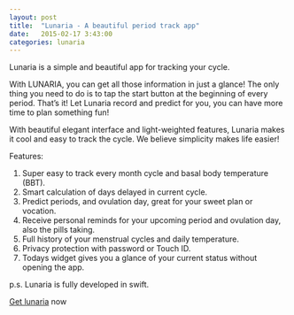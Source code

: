 ```yaml
---
layout: post
title:  "Lunaria - A beautiful period track app"
date:   2015-02-17 3:43:00
categories: lunaria
---
```


Lunaria is a simple and beautiful app for tracking your cycle.

With LUNARIA, you can get all those information in just a glance!
The only thing you need to do is to tap the start button at the beginning of every period. That’s it! Let Lunaria record and predict for you, you can have more time to plan something fun!

With beautiful elegant interface and light-weighted features, Lunaria makes it cool and easy to track the cycle.
We believe simplicity makes life easier!

Features: 
1. Super easy to track every month cycle and basal body temperature (BBT). 
2. Smart calculation of days delayed in current cycle.
3. Predict periods, and ovulation day, great for your sweet plan or vocation.
4. Receive personal reminds for your upcoming period and ovulation day, also the pills taking.
5. Full history of your menstrual cycles and daily temperature.
6. Privacy protection with password or Touch ID.
7. Todays widget gives you a glance of your current status without opening the app.

p.s. Lunaria is fully developed in swift.

[Get lunaria][lunaria-link] now

[lunaria-link]: http://lunaria.cmsight.com